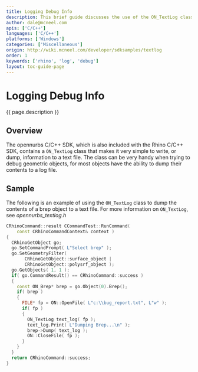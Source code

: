 ```yaml
---
title: Logging Debug Info
description: This brief guide discusses the use of the ON_TextLog class for debugging C/C++ plugins.
author: dale@mcneel.com
apis: ['C/C++']
languages: ['C/C++']
platforms: ['Windows']
categories: ['Miscellaneous']
origin: http://wiki.mcneel.com/developer/sdksamples/textlog
order: 1
keywords: ['rhino', 'log', 'debug']
layout: toc-guide-page
---
```


# Logging Debug Info

{{ page.description }}

## Overview

The opennurbs C/C++ SDK, which is also included with the Rhino C/C++ SDK, contains a `ON_TextLog` class that makes it very simple to write, or dump, information to a text file.  The class can be very handy when trying to debug geometric objects, for most objects have the ability to dump their contents to a log file.

## Sample

The following is an example of using the `ON_TextLog` class to dump the contents of a brep object to a text file.  For more information on `ON_TextLog`, see *opennurbs_textlog.h*

```cpp
CRhinoCommand::result CCommandTest::RunCommand(
    const CRhinoCommandContext& context )
{
  CRhinoGetObject go;
  go.SetCommandPrompt( L"Select brep" );
  go.SetGeometryFilter(
       CRhinoGetObject::surface_object |
       CRhinoGetObject::polysrf_object );
  go.GetObjects( 1, 1 );
  if( go.CommandResult() == CRhinoCommand::success )
  {
    const ON_Brep* brep = go.Object(0).Brep();
    if( brep )
    {
      FILE* fp = ON::OpenFile( L"c:\\bug_report.txt", L"w" );
      if( fp )
      {
        ON_TextLog text_log( fp );
        text_log.Print( L"Dumping Brep...\n" );
        brep->Dump( text_log );
        ON::CloseFile( fp );
      }
    }
  }
  return CRhinoCommand::success;
}
```
